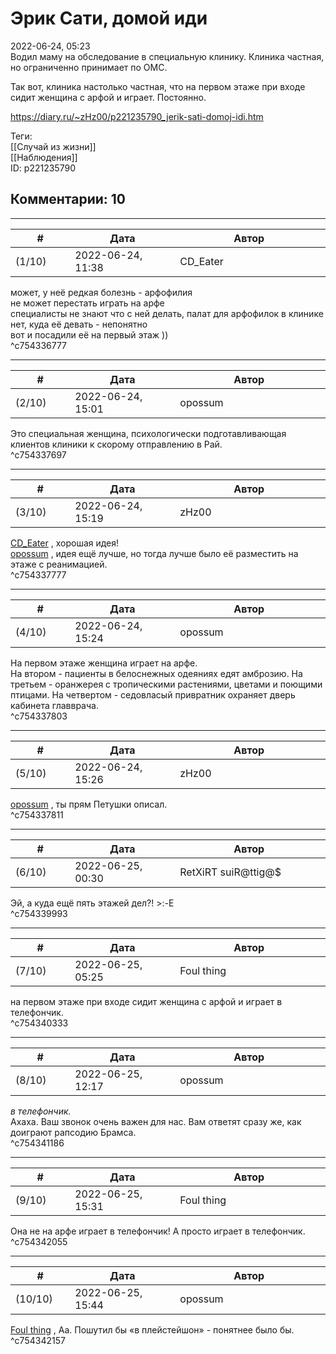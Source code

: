 Эрик Сати, домой иди
====================

  
2022-06-24, 05:23  
 Водил маму на обследование в специальную клинику. Клиника частная, но ограниченно принимает по ОМС.   
   
 Так вот, клиника настолько частная, что на первом этаже при входе сидит женщина с арфой и играет. Постоянно.   
  
<https://diary.ru/~zHz00/p221235790_jerik-sati-domoj-idi.htm>  
  
Теги:  
[[Случай из жизни]]  
[[Наблюдения]]  
ID: p221235790  


Комментарии: 10
---------------

  


---



|         #         |              Дата              |                     Автор                     |           ID           |
| --- | --- | --- | --- |
| (1/10) | 2022-06-24, 11:38 | CD\_Eater | c754336777 |

  
 может, у неё редкая болезнь - арфофилия   
 не может перестать играть на арфе   
 специалисты не знают что с ней делать, палат для арфофилок в клинике нет, куда её девать - непонятно   
 вот и посадили её на первый этаж ))   
 ^c754336777

---



|         #         |              Дата              |                     Автор                     |           ID           |
| --- | --- | --- | --- |
| (2/10) | 2022-06-24, 15:01 | opossum | c754337697 |

  
 Это специальная женщина, психологически подготавливающая клиентов клиники к скорому отправлению в Рай.   
 ^c754337697

---



|         #         |              Дата              |                     Автор                     |           ID           |
| --- | --- | --- | --- |
| (3/10) | 2022-06-24, 15:19 | zHz00 | c754337777 |

  
  [CD\_Eater](https://cd-eater.diary.ru "Записки ДискоЕда")  , хорошая идея!   
  [opossum](https://pssm.diary.ru "змей о двух головах")  , идея ещё лучше, но тогда лучше было её разместить на этаже с реанимацией.   
 ^c754337777

---



|         #         |              Дата              |                     Автор                     |           ID           |
| --- | --- | --- | --- |
| (4/10) | 2022-06-24, 15:24 | opossum | c754337803 |

  
 На первом этаже женщина играет на арфе.   
 На втором - пациенты в белоснежных одеяниях едят амброзию. На третьем - оранжерея с тропическими растениями, цветами и поющими птицами. На четвертом - седовласый привратник охраняет дверь кабинета главврача.   
 ^c754337803

---



|         #         |              Дата              |                     Автор                     |           ID           |
| --- | --- | --- | --- |
| (5/10) | 2022-06-24, 15:26 | zHz00 | c754337811 |

  
  [opossum](https://pssm.diary.ru "змей о двух головах")  , ты прям Петушки описал.   
 ^c754337811

---



|         #         |              Дата              |                     Автор                     |           ID           |
| --- | --- | --- | --- |
| (6/10) | 2022-06-25, 00:30 | RetXiRT suiR@ttig@$ | c754339993 |

  
 Эй, а куда ещё пять этажей дел?! >:-E   
 ^c754339993

---



|         #         |              Дата              |                     Автор                     |           ID           |
| --- | --- | --- | --- |
| (7/10) | 2022-06-25, 05:25 | Foul thing | c754340333 |

  
  на первом этаже при входе сидит женщина с арфой и играет  в телефончик.   
 ^c754340333

---



|         #         |              Дата              |                     Автор                     |           ID           |
| --- | --- | --- | --- |
| (8/10) | 2022-06-25, 12:17 | opossum | c754341186 |

  
  *в телефончик.*    
 Ахаха. Ваш звонок очень важен для нас. Вам ответят сразу же, как доиграют рапсодию Брамса.   
 ^c754341186

---



|         #         |              Дата              |                     Автор                     |           ID           |
| --- | --- | --- | --- |
| (9/10) | 2022-06-25, 15:31 | Foul thing | c754342055 |

  
 Она не на арфе играет в телефончик! А просто играет в телефончик.   
 ^c754342055

---



|         #         |              Дата              |                     Автор                     |           ID           |
| --- | --- | --- | --- |
| (10/10) | 2022-06-25, 15:44 | opossum | c754342157 |

  
  [Foul thing](https://foulthing.diary.ru "Temporary Internet Flies")  , Аа. Пошутил бы «в плейстейшон» - понятнее было бы.   
 ^c754342157